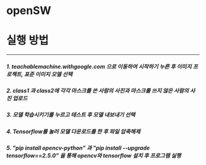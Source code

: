# openSW

# 실행 방법
---
##### 1. teachablemachine.withgoogle.com 으로 이동하여 시작하기 누른 후 이미지 프로젝트, 표준 이미지 모델 선택
##### 2. class1 과 class2에 각각 마스크를 쓴 사람의 사진과 마스크를 쓰지 않은 사람의 사진 업로드
##### 3. 모델 학습시키기를 누르고 테스트 후 모델 내보내기 선택  
##### 4. Tensorflow를 눌러 모델 다운로드를 한 후 파일 압축해제
##### 5. "pip install opencv-python" 과 "pip install --upgrade tensorflow==2.5.0" 을 통해 opencv와 tensorflow 설치 후 프로그램 실행
